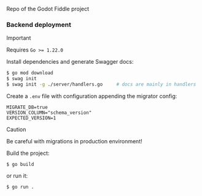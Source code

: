 Repo of the Godot Fiddle project

### Backend deployment

> [!IMPORTANT]
> Requires `Go >= 1.22.0`

Install dependencies and generate Swagger docs:

```bash
$ go mod download
$ swag init
$ swag init -g ./server/handlers.go     # docs are mainly in handlers
```

Create a `.env` file with configuration appending the migrator config:

```
MIGRATE_DB=true
VERSION_COLUMN="schema_version"
EXPECTED_VERSION=1
```

> [!CAUTION]
> Be careful with migrations in production environment!

Build the project:

`$ go build`

or run it:

`$ go run .`
